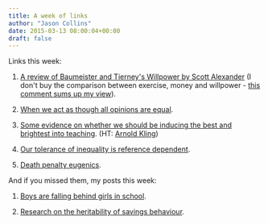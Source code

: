 ```yaml
---
title: A week of links
author: "Jason Collins"
date: 2015-03-13 08:00:04+00:00
draft: false
---
```


Links this week:






	
  1. [A review of Baumeister and Tierney's Willpower by Scott Alexander](http://slatestarcodex.com/2015/03/12/book-review-willpower/) (I don't buy the comparison between exercise, money and willpower - [this comment sums up my view](http://slatestarcodex.com/2015/03/12/book-review-willpower/#comment-189169)).

	
  2. [When we act as though all opinions are equal](http://www.washingtonpost.com/news/energy-environment/wp/2015/03/10/the-science-of-protecting-peoples-feelings-why-we-pretend-all-opinions-are-equal/?postshare=7471426020762439).

	
  3. [Some evidence on whether we should be inducing the best and brightest into teaching](http://www.nationalreview.com/corner/414997/teach-americas-impact-modest-best-jason-richwine). (HT: [Arnold Kling](http://www.arnoldkling.com/blog/null-hypothesis-watch-2/))

	
  4. [Our tolerance of inequality is reference dependent](http://stumblingandmumbling.typepad.com/stumbling_and_mumbling/2015/03/tolerating-inequality.html).

	
  5. [Death penalty eugenics](http://marginalrevolution.com/marginalrevolution/2015/03/politically-incorrect-paper-of-the-day-death-penalty-eugenics.html).




And if you missed them, my posts this week:






	
  1. [Boys are falling behind girls in school](https://www.jasoncollins.blog/the-other-gender-gap/).

	
  2. [Research on the heritability of savings behaviour](https://www.jasoncollins.blog/the-patience-of-economists/).


